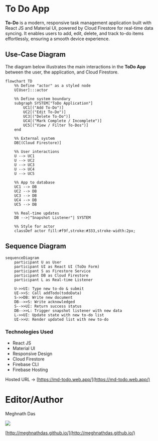 # To Do App
**To-Do** is a modern, responsive task management application built with React JS and Material UI, powered by Cloud Firestore for real-time data syncing. It enables users to add, edit, delete, and track to-do items effortlessly, ensuring a smooth device experience.

## Use-Case Diagram

The diagram below illustrates the main interactions in the **ToDo App** between the user, the application, and Cloud Firestore.  

```mermaid
flowchart TD
    %% Define "actor" as a styled node
    U[User]:::actor

    %% Define system boundary
    subgraph SYSTEM["ToDo Application"]
        UC1[("Add To-Do")]
        UC2[("Edit To-Do")]
        UC3[("Delete To-Do")]
        UC4[("Mark Complete / Incomplete")]
        UC5[("View / Filter To-Dos")]
    end

    %% External system
    DB[(Cloud Firestore)]

    %% User interactions
    U --> UC1
    U --> UC2
    U --> UC3
    U --> UC4
    U --> UC5

    %% App to database
    UC1 --> DB
    UC2 --> DB
    UC3 --> DB
    UC4 --> DB
    UC5 --> DB

    %% Real-time updates
    DB -->|"Snapshot Listener"| SYSTEM

    %% Style for actor
    classDef actor fill:#f9f,stroke:#333,stroke-width:2px;
```

## Sequence Diagram

```mermaid
sequenceDiagram
    participant U as User
    participant UI as React UI (ToDo Form)
    participant S as Firestore Service
    participant DB as Cloud Firestore
    participant L as Real-time Listener

    U->>UI: Type new to-do & submit
    UI->>S: Call addTodo(todoData)
    S->>DB: Write new document
    DB-->>S: Write acknowledged
    S-->>UI: Return success status
    DB-->>L: Trigger snapshot listener with new data
    L->>UI: Update state with new to-do list
    UI->>U: Render updated list with new to-do
```

### Technologies Used
- React JS
- Material UI
- Responsive Design
- Cloud Firestore 
- Firebase CLI 
- Firebase Hosting

Hosted URL -> [https://md-todo.web.app/](https://md-todo.web.app/)

# Editor/Author
Meghnath Das

![](https://meghnathdas.github.io/public/images/MD_Logo_138X138.png)

[http://meghnathdas.github.io/](http://meghnathdas.github.io/)
